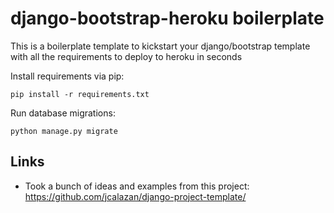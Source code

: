 # django-bootstrap-heroku boilerplate

This is a boilerplate template to kickstart your django/bootstrap template with all the requirements to deploy to heroku in seconds



Install requirements via pip:

```
pip install -r requirements.txt
```

Run database migrations:

```
python manage.py migrate
```

## Links


- Took a bunch of ideas and examples from this project: https://github.com/jcalazan/django-project-template/